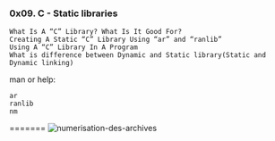 ### 0x09. C - Static libraries

    What Is A “C” Library? What Is It Good For?
    Creating A Static “C” Library Using “ar” and “ranlib”
    Using A “C” Library In A Program
    What is difference between Dynamic and Static library(Static and Dynamic linking) 

man or help:

    ar
    ranlib
    nm
=======
![numerisation-des-archives](https://user-images.githubusercontent.com/96126445/155822249-e4510175-7f12-49f6-ad58-45266f38b0e2.jpg)
